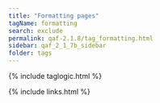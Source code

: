 ```yaml
---
title: "Formatting pages"
tagName: formatting
search: exclude
permalink: qaf-2.1.8/tag_formatting.html
sidebar: qaf_2_1_7b_sidebar
folder: tags
---
```

{% include taglogic.html %}

{% include links.html %}
